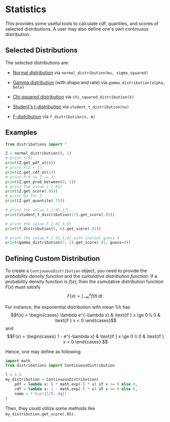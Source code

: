 # Statistics

This provides some useful tools to calculate cdf, quantiles, and scores of selected
distributions.
A user may also define one's own continuous distribution.

## Selected Distributions
The selected distributions are:
* [Normal distribution](https://en.wikipedia.org/wiki/Normal_distribution)
    via `normal_distribution(mu, sigma_squared)`

* [Gamma distribution](https://en.wikipedia.org/wiki/Gamma_distribution) (with shape and rate)
    via `gamma_distribution(alpha, beta)`

* [Chi-squared distribution](https://en.wikipedia.org/wiki/Chi-squared_distribution)
    via `chi_squared_distribution(k)`

* [Student's t-distribution](https://en.wikipedia.org/wiki/Student%27s_t-distribution)
    via `student_t_distribution(nu)`

* [F-distribution](https://en.wikipedia.org/wiki/F-distribution)
    via `f_distribution(n, m)`


## Examples

```python
from distributions import *

Z = normal_distribution(0, 1)
# print f(0)
print(Z.get_pdf_at(0))
# print P(Z < 1)
print(Z.get_cdf_at(1))
# print P(0 <= Z <= 1)
print(Z.get_prob_between(0, 1))
# print the value z_{.05}
print(Z.get_score(.05))
# print Q3 for Z
print(Z.get_quantile(.75))

# print the value t_{.05,17}
print(student_t_distribution(17).get_score(.05))

# print the value F_{.01,5,6}
print(f_distribution(5, 6).get_score(.01))

# print the value F_{.01,5,6} with initial guess 4
print(gamma_distribution(7, 2).get_score(.01, guess=4))
```

## Defining Custom Distribution

To create a `ContinuousDistribution` object, you need to provide the _probability density function_ and the _cumulative distribution function_.
If a probability density function is $f(x)$, then the cumulative distribution function
$F(x)$ must satisfy $$F(x) = \int_{-\infty}^x f(t) \,\mathrm{d}t.$$

For instance, the exponential distribution with mean $1/\lambda$ has
$$f(x) = \begin{cases} \lambda e^{-\lambda x} & \text{if } x \ge 0 \\ 0 & \text{if } x < 0 \end{cases}$$
and
$$F(x) = \begin{cases} 1 - e^{-\lambda x} & \text{if } x \ge 0 \\ 0 & \text{if } x < 0 \end{cases}.$$

Hence, one may define as following.
```python
import math
from distributions import ContinuousDistribution

l = 1.5
my_distribution = ContinuousDistribution(
    pdf = lambda x: l * math.exp(-l * x) if x >= 0 else 0,
    cdf = lambda x: 1 - math.exp(-l * x) if x >= 0 else 0,
    name = f'Exp({1/l:.4g})'
)
```
Then, they could utilize some methods like `my_distribution.get_score(.05)`.